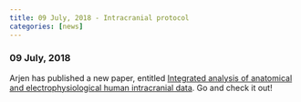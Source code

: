 ```yaml
---
title: 09 July, 2018 - Intracranial protocol
categories: [news]
---
```


### 09 July, 2018

Arjen has published a new paper, entitled [Integrated analysis of anatomical and electrophysiological human intracranial data](https://www.nature.com/articles/s41596-018-0009-6). Go and check it out!
